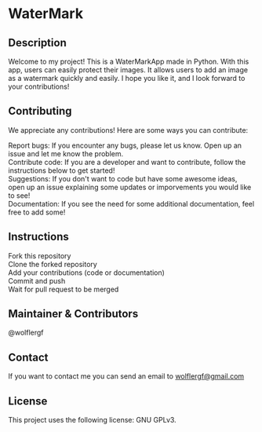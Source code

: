 # WaterMark

## Description
Welcome to my project! This is a WaterMarkApp made in Python. With this app, users can easily protect their images. It allows users to add an image as a watermark quickly and easily. I hope you like it, and I look forward to your contributions!

## Contributing

We appreciate any contributions! Here are some ways you can contribute:

Report bugs: If you encounter any bugs, please let us know. Open up an issue and let me know the problem.<br>
Contribute code: If you are a developer and want to contribute, follow the instructions below to get started!<br>
Suggestions: If you don't want to code but have some awesome ideas, open up an issue explaining some updates or imporvements 
you would like to see!<br>
Documentation: If you see the need for some additional documentation, feel free to add some!


## Instructions

Fork this repository<br>
Clone the forked repository<br>
Add your contributions (code or documentation)<br>
Commit and push<br>
Wait for pull request to be merged

## Maintainer & Contributors
@wolflergf

## Contact
If you want to contact me you can send an email to wolflergf@gmail.com

## License
This project uses the following license: GNU GPLv3.
